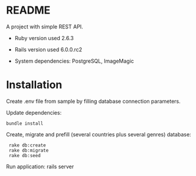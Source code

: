 # README

A project with simple REST API.

* Ruby version used
2.6.3

* Rails version used
6.0.0.rc2

* System dependencies:
PostgreSQL, ImageMagic

# Installation

Create .env file from sample by filling database connection parameters.

Update dependencies:
```
bundle install
```

Create, migrate and prefill (several countries plus several genres) database:
```
 rake db:create
 rake db:migrate
 rake db:seed
```

Run application:
rails server
